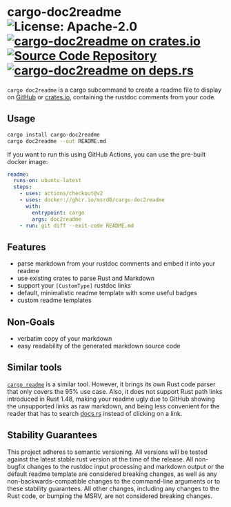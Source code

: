 # cargo-doc2readme ![License: Apache-2.0](https://img.shields.io/badge/license-Apache--2.0-blue) [![cargo-doc2readme on crates.io](https://img.shields.io/crates/v/cargo-doc2readme)](https://crates.io/crates/cargo-doc2readme) [![Source Code Repository](https://img.shields.io/badge/Code-On%20GitHub-blue?logo=GitHub)](https://github.com/msrd0/cargo-doc2readme) [![cargo-doc2readme on deps.rs](https://deps.rs/repo/github/msrd0/cargo-doc2readme/status.svg)](https://deps.rs/repo/github/msrd0/cargo-doc2readme)

`cargo doc2readme` is a cargo subcommand to create a readme file to display on [GitHub][__link0] or [crates.io][__link1], containing the rustdoc comments from your code.


## Usage


```bash
cargo install cargo-doc2readme
cargo doc2readme --out README.md
```

If you want to run this using GitHub Actions, you can use the pre-built docker image:


```yaml
readme:
  runs-on: ubuntu-latest
  steps:
    - uses: actions/checkout@v2
    - uses: docker://ghcr.io/msrd0/cargo-doc2readme
      with:
        entrypoint: cargo
        args: doc2readme
    - run: git diff --exit-code README.md
```


## Features

 - parse markdown from your rustdoc comments and embed it into your readme
 - use existing crates to parse Rust and Markdown
 - support your `[CustomType]` rustdoc links
 - default, minimalistic readme template with some useful badges
 - custom readme templates


## Non-Goals

 - verbatim copy of your markdown
 - easy readability of the generated markdown source code


## Similar tools

[`cargo readme`][__link2] is a similar tool. However, it brings its own Rust code parser that only covers the 95% use case. Also, it does not support Rust path links introduced in Rust 1.48, making your readme ugly due to GitHub showing the unsupported links as raw markdown, and being less convenient for the reader that has to search [docs.rs][__link3] instead of clicking on a link.


## Stability Guarantees

This project adheres to semantic versioning. All versions will be tested against the latest stable rust version at the time of the release. All non-bugfix changes to the rustdoc input processing and markdown output or the default readme template are considered breaking changes, as well as any non-backwards-compatible changes to the command-line arguments or to these stability guarantees. All other changes, including any changes to the Rust code, or bumping the MSRV, are not considered breaking changes.


 [__link0]: https://github.com
 [__link1]: https://crates.io
 [__link2]: https://github.com/livioribeiro/cargo-readme
 [__link3]: https://docs.rs
